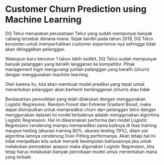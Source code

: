 # Customer Churn Prediction using Machine Learning


DQ Telco merupakan perusahaan Telco yang sudah mempunyai banyak cabang tersebar dimana-mana. Sejak berdiri pada tahun 2019, DQ Telco konsisten untuk memperhatikan customer experience-nya sehingga tidak akan ditinggalkan pelanggan.

Walaupun baru berumur 1 tahun lebih sedikit, DQ Telco sudah mempunyai banyak pelanggan yang beralih langganan ke kompetitor. Pihak management ingin mengurangi jumlah pelanggan yang beralih (churn) dengan menggunakan machine learning.

Oleh karena itu, kita akan membuat model prediksi yang tepat untuk menentukan pelanggan akan berhenti berlangganan (churn) atau tidak

Berdasarkan pemodelan yang telah dilakukan dengan menggunakan Logistic Regression, Random Forest dan Extreme Gradiant Boost, maka dapat disimpulkan untuk memprediksi churn dari pelanggan telco dengan menggunakan dataset ini model terbaiknya adalah menggunakan algortima Logistic Regression. Hal ini dikarenakan performa dari model Logistic Regression cenderung mampu memprediksi sama baiknya di fase training maupun testing (akurasi training 80%, akurasi testing 79%), dilain sisi algoritma lainnya cenderung Over-Fitting performanya. Akan tetapi hal ini tidak menjadikan kita untuk menarik kesimpulan bahwsannya jika untuk melakukan pemodelan apapun maka digunakan Logistic Regression, kita tetap harus melakukan banyak percobaan model untuk menentukan mana yang terbaik.


